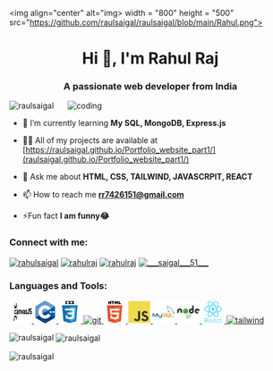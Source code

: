 <img align="center" alt="img> width = "800" height = "500" src="https://github.com/raulsaigal/raulsaigal/blob/main/Rahul.png">
<h1 align="center">Hi 👋, I'm Rahul Raj</h1>
<h3 align="center">A passionate web developer from India</h3>

<img align= "right" alt="coding" width = "400" src="https://user-images.githubusercontent.com/74038190/219923823-bf1ce878-c6b8-4faa-be07-93e6b1006521.gif">

<p align="left"> <img src="https://komarev.com/ghpvc/?username=raulsaigal&label=Profile%20views&color=0e75b6&style=flat" alt="raulsaigal" /> </p>

- 🌱 I’m currently learning **My SQL, MongoDB, Express.js**

- 👨‍💻 All of my projects are available at [https://raulsaigal.github.io/Portfolio_website_part1/](raulsaigal.github.io/Portfolio_website_part1/)

- 💬 Ask me about **HTML, CSS, TAILWIND, JAVASCRPIT, REACT**

- 📫 How to reach me **rr7426151@gmail.com**

- ⚡Fun fact **I am funny😂**

<h3 align="left">Connect with me:</h3>
<p align="left">
<a href="https://twitter.com/rahulsaigal" target="blank"><img align="center" src="https://raw.githubusercontent.com/rahuldkjain/github-profile-readme-generator/master/src/images/icons/Social/twitter.svg" alt="rahulsaigal" height="30" width="40" /></a>
<a href="https://linkedin.com/in/rahulraj" target="blank"><img align="center" src="https://raw.githubusercontent.com/rahuldkjain/github-profile-readme-generator/master/src/images/icons/Social/linked-in-alt.svg" alt="rahulraj" height="30" width="40" /></a>
<a href="https://fb.com/rahulraj" target="blank"><img align="center" src="https://raw.githubusercontent.com/rahuldkjain/github-profile-readme-generator/master/src/images/icons/Social/facebook.svg" alt="rahulraj" height="30" width="40" /></a>
<a href="https://instagram.com/___saigal___51___" target="blank"><img align="center" src="https://raw.githubusercontent.com/rahuldkjain/github-profile-readme-generator/master/src/images/icons/Social/instagram.svg" alt="___saigal___51___" height="30" width="40" /></a>
</p>

<h3 align="left">Languages and Tools:</h3>
<p align="left"> <a href="https://canvasjs.com" target="_blank" rel="noreferrer"> <img src="https://raw.githubusercontent.com/Hardik0307/Hardik0307/master/assets/canvasjs-charts.svg" alt="canvasjs" width="40" height="40"/> </a> <a href="https://www.w3schools.com/cpp/" target="_blank" rel="noreferrer"> <img src="https://raw.githubusercontent.com/devicons/devicon/master/icons/cplusplus/cplusplus-original.svg" alt="cplusplus" width="40" height="40"/> </a> <a href="https://www.w3schools.com/css/" target="_blank" rel="noreferrer"> <img src="https://raw.githubusercontent.com/devicons/devicon/master/icons/css3/css3-original-wordmark.svg" alt="css3" width="40" height="40"/> </a> <a href="https://git-scm.com/" target="_blank" rel="noreferrer"> <img src="https://www.vectorlogo.zone/logos/git-scm/git-scm-icon.svg" alt="git" width="40" height="40"/> </a> <a href="https://www.w3.org/html/" target="_blank" rel="noreferrer"> <img src="https://raw.githubusercontent.com/devicons/devicon/master/icons/html5/html5-original-wordmark.svg" alt="html5" width="40" height="40"/> </a> <a href="https://developer.mozilla.org/en-US/docs/Web/JavaScript" target="_blank" rel="noreferrer"> <img src="https://raw.githubusercontent.com/devicons/devicon/master/icons/javascript/javascript-original.svg" alt="javascript" width="40" height="40"/> </a> <a href="https://www.mysql.com/" target="_blank" rel="noreferrer"> <img src="https://raw.githubusercontent.com/devicons/devicon/master/icons/mysql/mysql-original-wordmark.svg" alt="mysql" width="40" height="40"/> </a> <a href="https://nodejs.org" target="_blank" rel="noreferrer"> <img src="https://raw.githubusercontent.com/devicons/devicon/master/icons/nodejs/nodejs-original-wordmark.svg" alt="nodejs" width="40" height="40"/> </a> <a href="https://reactjs.org/" target="_blank" rel="noreferrer"> <img src="https://raw.githubusercontent.com/devicons/devicon/master/icons/react/react-original-wordmark.svg" alt="react" width="40" height="40"/> </a> <a href="https://tailwindcss.com/" target="_blank" rel="noreferrer"> <img src="https://www.vectorlogo.zone/logos/tailwindcss/tailwindcss-icon.svg" alt="tailwind" width="40" height="40"/> </a> </p>

<p><img align="left" src="https://github-readme-stats.vercel.app/api/top-langs?username=raulsaigal&show_icons=true&locale=en&layout=compact" alt="raulsaigal" /></p>

<p>&nbsp;<img align="center" src="https://github-readme-stats.vercel.app/api?username=raulsaigal&show_icons=true&locale=en" alt="raulsaigal" /></p>

<p><img align="center" src="https://github-readme-streak-stats.herokuapp.com/?user=raulsaigal&" alt="raulsaigal" /></p>
